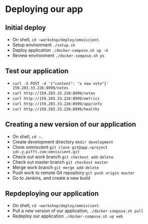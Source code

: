 # Deploying our app

## Initial deploy

* On shell, `cd ~workshop/deploy/omniscient`.
* Setup environment `./setup.sh`
* Deploy application `./docker-compose.sh up -d`
* Review environment `./docker-compose.sh ps`

## Test our application

* `curl -X POST -d '{"content": "a new note"}'  159.203.33.226:8999/notes`
* `curl http://159.203.33.226:8999/notes`
* `curl http://159.203.33.226:8999/metrics`
* `curl http://159.203.33.226:8999/app/info`
* `curl http://159.203.33.226:8999/healthz`

## Creating a new version of our application

* On shell, `cd ~`.
* Create development directory `mkdir development`
* Clone omniscient `git clone git@app.<project id>.y.pifft.com:omniscient.git`
* Check out work branch `git checkout add-delete`
* Check out master branch `git checkout master`
* Merge work branch `git merge add-delete`
* Push work to remote Git repository `git push origin master`
* Go to Jenkins, and create a new build

## Repdeploying our application

* On shell, `cd ~workshop/deploy/omniscient`.
* Pull a new version of our application, `./docker-compose.sh pull`
* Redeploy our application `./docker-compose.sh up web`
